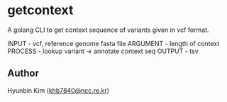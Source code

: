 # getcontext

A golang CLI to get context sequence of variants given in vcf format.

INPUT - vcf, reference genome fasta file
ARGUMENT - length of context
PROCESS - lookup variant -> annotate context seq
OUTPUT - tsv

## Author

Hyunbin Kim (khb7840@ncc.re.kr)
